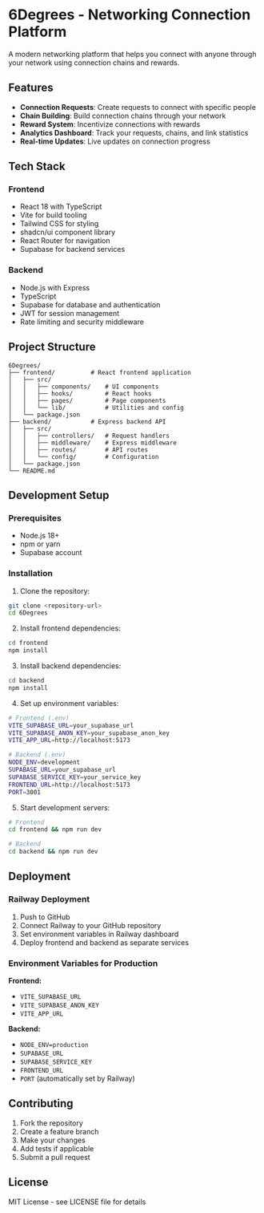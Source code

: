 # 6Degrees - Networking Connection Platform

A modern networking platform that helps you connect with anyone through your network using connection chains and rewards.

## Features

- **Connection Requests**: Create requests to connect with specific people
- **Chain Building**: Build connection chains through your network
- **Reward System**: Incentivize connections with rewards
- **Analytics Dashboard**: Track your requests, chains, and link statistics
- **Real-time Updates**: Live updates on connection progress

## Tech Stack

### Frontend
- React 18 with TypeScript
- Vite for build tooling
- Tailwind CSS for styling
- shadcn/ui component library
- React Router for navigation
- Supabase for backend services

### Backend
- Node.js with Express
- TypeScript
- Supabase for database and authentication
- JWT for session management
- Rate limiting and security middleware

## Project Structure

```
6Degrees/
├── frontend/          # React frontend application
│   ├── src/
│   │   ├── components/    # UI components
│   │   ├── hooks/         # React hooks
│   │   ├── pages/         # Page components
│   │   └── lib/           # Utilities and config
│   └── package.json
├── backend/           # Express backend API
│   ├── src/
│   │   ├── controllers/   # Request handlers
│   │   ├── middleware/    # Express middleware
│   │   ├── routes/        # API routes
│   │   └── config/        # Configuration
│   └── package.json
└── README.md
```

## Development Setup

### Prerequisites
- Node.js 18+
- npm or yarn
- Supabase account

### Installation

1. Clone the repository:
```bash
git clone <repository-url>
cd 6Degrees
```

2. Install frontend dependencies:
```bash
cd frontend
npm install
```

3. Install backend dependencies:
```bash
cd backend
npm install
```

4. Set up environment variables:
```bash
# Frontend (.env)
VITE_SUPABASE_URL=your_supabase_url
VITE_SUPABASE_ANON_KEY=your_supabase_anon_key
VITE_APP_URL=http://localhost:5173

# Backend (.env)
NODE_ENV=development
SUPABASE_URL=your_supabase_url
SUPABASE_SERVICE_KEY=your_service_key
FRONTEND_URL=http://localhost:5173
PORT=3001
```

5. Start development servers:
```bash
# Frontend
cd frontend && npm run dev

# Backend
cd backend && npm run dev
```

## Deployment

### Railway Deployment

1. Push to GitHub
2. Connect Railway to your GitHub repository
3. Set environment variables in Railway dashboard
4. Deploy frontend and backend as separate services

### Environment Variables for Production

**Frontend:**
- `VITE_SUPABASE_URL`
- `VITE_SUPABASE_ANON_KEY`
- `VITE_APP_URL`

**Backend:**
- `NODE_ENV=production`
- `SUPABASE_URL`
- `SUPABASE_SERVICE_KEY`
- `FRONTEND_URL`
- `PORT` (automatically set by Railway)

## Contributing

1. Fork the repository
2. Create a feature branch
3. Make your changes
4. Add tests if applicable
5. Submit a pull request

## License

MIT License - see LICENSE file for details